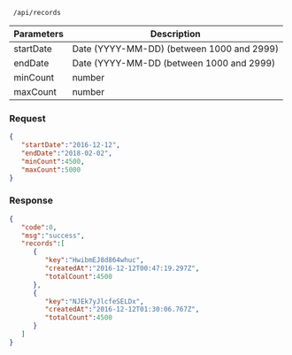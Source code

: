` /api/records`

| Parameters | Description |
| ------ | ----------- |
| startDate   | Date (YYYY-MM-DD) (between 1000 and 2999) |
| endDate | Date (YYYY-MM-DD (between 1000 and 2999)|
| minCount    | number |
| maxCount    | number |

### Request
```json
{
   "startDate":"2016-12-12",
   "endDate":"2018-02-02",
   "minCount":4500,
   "maxCount":5000
}
```

### Response

```json
{
   "code":0,
   "msg":"success",
   "records":[
      {
         "key":"HwibmEJ8d864whuc",
         "createdAt":"2016-12-12T00:47:19.297Z",
         "totalCount":4500
      },
      {
         "key":"NJEk7yJlcfeSELDx",
         "createdAt":"2016-12-12T01:30:06.767Z",
         "totalCount":4500
      }
   ]
}
```
